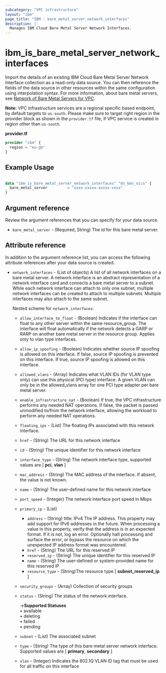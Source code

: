 ```yaml
---
subcategory: "VPC infrastructure"
layout: "ibm"
page_title: "IBM : bare_metal_server_network_interfaces"
description: |-
  Manages IBM Cloud Bare Metal Server Network Interfaces.
---
```


# ibm\_is_bare_metal_server_network_interfaces

Import the details of an existing IBM Cloud Bare Metal Server Network Interface collection as a read-only data source. You can then reference the fields of the data source in other resources within the same configuration using interpolation syntax. For more information, about bare metal servers, see [Network of Bare Metal Servers for VPC](https://cloud.ibm.com/docs/vpc?topic=vpc-bare-metal-servers-network).

**Note:** 
VPC infrastructure services are a regional specific based endpoint, by default targets to `us-south`. Please make sure to target right region in the provider block as shown in the `provider.tf` file, if VPC service is created in region other than `us-south`.

**provider.tf**

```terraform
provider "ibm" {
  region = "eu-gb"
}
```

## Example Usage

```terraform

data "ibm_is_bare_metal_server_network_interfaces" "ds_bms_nics" {
  bare_metal_server         = "xxxx-xxxxx-xxxxx-xxxx"
}

```

## Argument reference
Review the argument references that you can specify for your data source. 

- `bare_metal_server` - (Required, String) The id for this bare metal server.

## Attribute reference
In addition to the argument reference list, you can access the following attribute references after your data source is created. 

- `network_interfaces` - (List of objects) A list of all network interfaces on a bare metal server. A network interface is an abstract representation of a network interface card and connects a bare metal server to a subnet. While each network interface can attach to only one subnet, multiple network interfaces can be created to attach to multiple subnets. Multiple interfaces may also attach to the same subnet.

  Nested scheme for `network_interfaces`:
	- `allow_interface_to_float` - (Boolean) Indicates if the interface can float to any other server within the same resource_group. The interface will float automatically if the network detects a GARP or RARP on another bare metal server in the resource group. Applies only to vlan type interfaces.
	- `allow_ip_spoofing` - (Boolean) Indicates whether source IP spoofing is allowed on this interface. If false, source IP spoofing is prevented on this interface. If true, source IP spoofing is allowed on this interface.
	- `allowed_vlans` - (Array) Indicates what VLAN IDs (for VLAN type only) can use this physical (PCI type) interface. A given VLAN can only be in the allowed_vlans array for one PCI type adapter per bare metal server.
	- `enable_infrastructure_nat` - (Boolean) If true, the VPC infrastructure performs any needed NAT operations. If false, the packet is passed unmodified to/from the network interface, allowing the workload to perform any needed NAT operations.
	- `floating_ips` - (List) The floating IPs associated with this network interface.
	- `href` - (String) The URL for this network interface
	- `id` - (String) The unique identifier for this network interface
	- `interface_type` - (String) The network interface type, supported values are [ **pci**, **vlan** ]
	- `mac_address` - (String) The MAC address of the interface. If absent, the value is not known.
	- `name` - (String) The user-defined name for this network interface
	- `port_speed` - (Integer) The network interface port speed in Mbps
	- `primary_ip` - (List)
		- `address` - (String) title: IPv4 The IP address. This property may add support for IPv6 addresses in the future. When processing a value in this property, verify that the address is in an expected format. If it is not, log an error. Optionally halt processing and surface the error, or bypass the resource on which the unexpected IP address format was encountered.
		- `href` - (String) The URL for this reserved IP
		- `reserved_ip` - (String) The unique identifier for this reserved IP
		- `name` - (String) The user-defined or system-provided name for this reserved IP
		- `resource_type` - (String)The resource type [ **subnet_reserved_ip** ]

	- `security_groups` - (Array) Collection of security groups
	- `status` - (String) The status of the network interface. 
	
		->**Supported Statuses** 
			</br>&#x2022; available 
			</br>&#x2022; deleting
			</br>&#x2022; failed
			</br>&#x2022; pending

	- `subnet` - (List) The associated subnet
	- `type` - (String) The type of this bare metal server network interface. Supported values are [ **primary**, **secondary** ]
	- `vlan` - (Integer) Indicates the 802.1Q VLAN ID tag that must be used for all traffic on this interface
	